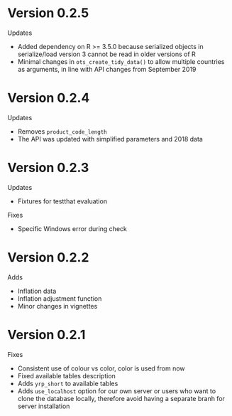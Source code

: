 # Version 0.2.5

Updates

* Added dependency on R >= 3.5.0 because serialized objects in serialize/load version 3 cannot be read in older versions of R
* Minimal changes in `ots_create_tidy_data()` to allow multiple countries as arguments, in line with API changes from September 2019

# Version 0.2.4

Updates

* Removes `product_code_length`
* The API was updated with simplified parameters and 2018 data

# Version 0.2.3

Updates

* Fixtures for testthat evaluation

Fixes

* Specific Windows error during check

# Version 0.2.2

Adds

* Inflation data
* Inflation adjustment function
* Minor changes in vignettes

# Version 0.2.1

Fixes

* Consistent use of colour vs color, color is used from now
* Fixed available tables description
* Adds `yrp_short` to available tables
* Adds `use_localhost` option for our own server or users who want to clone the
  database locally, therefore avoid having a separate branh for server installation
  